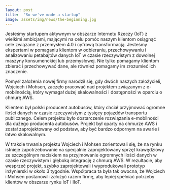 ```yaml
---
layout: post
title:  "So we've made a startup"
image: assets/img/news/the-beginning.jpg
---
```


Jesteśmy startupem aktywnym w obszarze Internetu Rzeczy (IoT) z wielkimi ambicjami, mającymi na celu pomóc naszym klientom osiągnąć cele związane z przemysłem 4.0 i cyfrową transformacją. Jesteśmy ekspertami w pomaganiu klientom w odbieraniu, przechowywaniu i analizowaniu petabajtów danych IoT w czasie rzeczywistym z dowolnej maszyny konsumenckiej lub przemysłowej. Nie tylko pomagamy klientom zbierać i przechowywać dane, ale również pomagamy im zrozumieć ich znaczenie.

Pomysł założenia nowej firmy narodził się, gdy dwóch naszych założycieli, Wojciech i Mohsen, zaczęło pracować nad projektem związanym z e-mobilnością, który wymagał dużej skalowalności i dostępności w oparciu o chmurę AWS.

Klientem był polski producent autobusów, który chciał przyjmować ogromne ilości danych w czasie rzeczywistym z tysięcy pojazdów transportu publicznego. Celem projektu było dostarczenie rozwiązania e-mobilności dla dużego producenta autobusów. Projekt był oparty na chmurze AWS i został zaprojektowany od podstaw, aby być bardzo odpornym na awarie i łatwo skalowalnym.

W trakcie trwania projektu Wojciech i Mohsen zorientowali się, że na rynku istnieje zapotrzebowanie na specjalnie zaprojektowany sprzęt krawędziowy ze szczególnym naciskiem na przyjmowanie ogromnych ilości danych w czasie rzeczywistym i głęboką integrację z chmurą AWS. W rezultacie, aby wesprzeć projekt, szybko zaprojektowali i wyprodukowali prototyp inżynierski w około 3 tygodnie. Współpraca ta była tak owocna, że Wojciech i Mohsen postanowili założyć razem firmę, aby lepiej spełniać potrzeby klientów w obszarze rynku IoT i IIoT.